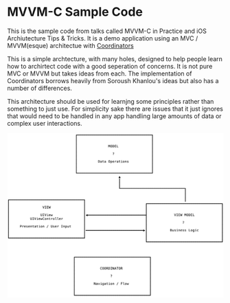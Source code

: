 # MVVM-C Sample Code

This is the sample code from talks called MVVM-C in Practice and iOS Archiutecture Tips & Tricks.
It is a demo application using an MVC / MVVM(esque) architectue with [Coordinators](http://khanlou.com/2015/10/coordinators-redux/)

This is a simple archtecture,  with many holes, designed to help people learn how to archirtect code with a good seperation of concerns.
It is not pure MVC or MVVM but takes ideas from each. The implementation of Coordinators borrows heavily from Soroush Khanlou's ideas but also has a number of differences.

This architecture should be used for learnjng some principles rather than something to just use. For simplicity sake there are issues that it just ignores that would need to be handled in any app handling large amounts of data or complex user interactions.

![Architecture](readme/architecture.png)